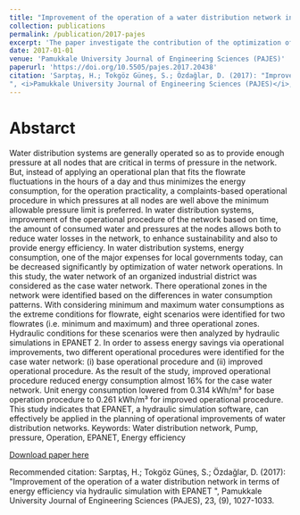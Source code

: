 ```yaml
---
title: "Improvement of the operation of a water distribution network in terms of energy efficiency via hydraulic simulation with EPANET"
collection: publications
permalink: /publication/2017-pajes
excerpt: 'The paper investigate the contribution of the optimization of water network operations on energy efficiency in water supply systems.'
date: 2017-01-01
venue: 'Pamukkale University Journal of Engineering Sciences (PAJES)'
paperurl: 'https://doi.org/10.5505/pajes.2017.20438'
citation: 'Sarptaş, H.; Tokgöz Güneş, S.; Özdağlar, D. (2017): "Improvement of the operation of a water distribution network in terms of energy efficiency via hydraulic simulation with EPANET
", <i>Pamukkale University Journal of Engineering Sciences (PAJES)</i>, 23, (9), 1027-1033.'
---
```


Abstarct
======

Water distribution systems are generally operated so as to provide enough pressure at all nodes that are critical in terms of pressure in the network. But, instead of applying an operational plan that fits the flowrate fluctuations in the hours of a day and thus minimizes the energy consumption, for the operation practicality, a complaints-based operational procedure in which pressures at all nodes are well above the minimum allowable pressure limit is preferred. In water distribution systems, improvement of the operational procedure of the network based on time, the amount of consumed water and pressures at the nodes allows both to reduce water losses in the network, to enhance sustainability and also to provide energy efficiency. In water distribution systems, energy consumption, one of the major expenses for local governments today, can be decreased significantly by optimization of water network operations.
In this study, the water network of an organized industrial district was considered as the case water network. There operational zones in the network were identified based on the differences in water consumption patterns. With considering minimum and maximum water consumptions as the extreme conditions for flowrate, eight scenarios were identified for two flowrates (i.e. minimum and maximum) and three operational zones. Hydraulic conditions for these scenarios were then analyzed by hydraulic simulations in EPANET 2. In order to assess energy savings via operational improvements, two different operational procedures were identified for the case water network: (i) base operational procedure and (ii) improved operational procedure.
As the result of the study, improved operational procedure reduced energy consumption almost 16% for the case water network. Unit energy consumption lowered from 0.314 kWh/m³ for base operation procedure to 0.261 kWh/m³ for improved operational procedure. This study indicates that EPANET, a hydraulic simulation software, can effectively be applied in the planning of operational improvements of water distribution networks.
Keywords: Water distribution network, Pump, pressure, Operation, EPANET, Energy efficiency

[Download paper here](https://doi.org/10.5505/pajes.2017.20438)

Recommended citation: Sarptaş, H.; Tokgöz Güneş, S.; Özdağlar, D. (2017): "Improvement of the operation of a water distribution network in terms of energy efficiency via hydraulic simulation with EPANET
", Pamukkale University Journal of Engineering Sciences (PAJES), 23, (9), 1027-1033.
